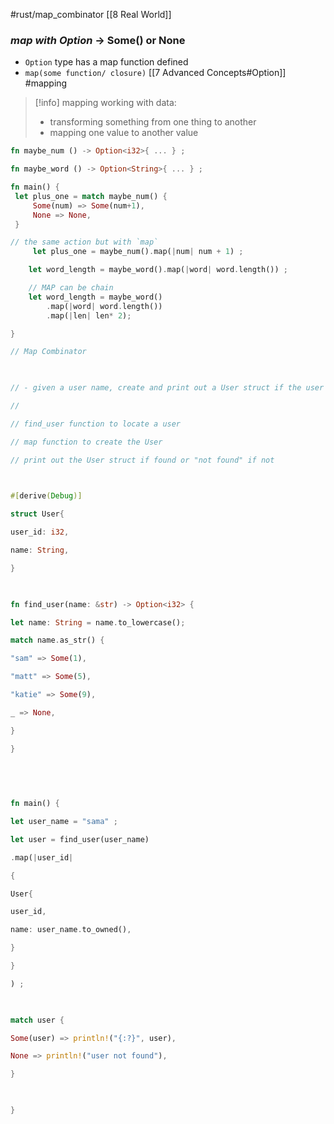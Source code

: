 #rust/map_combinator
[[8 Real World]]


### *map with Option* -> Some() or None
- `Option` type has a map function defined
- `map(some function/ closure)`
[[7 Advanced Concepts#Option]]
#mapping 

>[!info] mapping
>working with data:
>	- transforming something from one thing  to another
>	- mapping one value to another value



```rust
fn maybe_num () -> Option<i32>{ ... } ;

fn maybe_word () -> Option<String>{ ... } ;

fn main() {
 let plus_one = match maybe_num() {
	 Some(num) => Some(num+1),
	 None => None,
 }

// the same action but with `map`
	 let plus_one = maybe_num().map(|num| num + 1) ;

	let word_length = maybe_word().map(|word| word.length()) ;

	// MAP can be chain
	let word_length = maybe_word()
		.map(|word| word.length()) 
		.map(|len| len* 2);

}
```

```rust
// Map Combinator

  

// - given a user name, create and print out a User struct if the user exists

//

// find_user function to locate a user

// map function to create the User

// print out the User struct if found or "not found" if not

  

#[derive(Debug)]

struct User{

user_id: i32,

name: String,

}

  

fn find_user(name: &str) -> Option<i32> {

let name: String = name.to_lowercase();

match name.as_str() {

"sam" => Some(1),

"matt" => Some(5),

"katie" => Some(9),

_ => None,

}

}

  
  
  

fn main() {

let user_name = "sama" ;

let user = find_user(user_name)

.map(|user_id|

{

User{

user_id,

name: user_name.to_owned(),

}

}

) ;

  

match user {

Some(user) => println!("{:?}", user),

None => println!("user not found"),

}

  

}
```